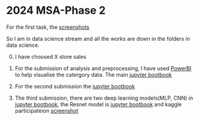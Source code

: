 # 2024 MSA-Phase 2
For the first task, the [screenshots](./Screenshot/)

So I am in data science stream and all the works are down in the folders in data science.
 
 0. I have choosed X store sales

 1. For the submission of analysis and preprocessing, I have used [PowerBI](./data-science/1.%20Analysis%20and%20Preprocessing/data_visualization_powerBI.pdf) to help visualise the catergory data. The main [jupyter bootbook](./data-science/1.%20Analysis%20and%20Preprocessing/part1-submission.ipynb)

 2. For the second submission the [jupyter bootbook](./data-science/1.%20Analysis%20and%20Preprocessing/part2-submission.ipynb)

3. The third submission, there are two deep learning models(MLP, CNN) in [jupyter bootbook](./data-science/1.%20Analysis%20and%20Preprocessing/part3-submission.ipynb), the Resnet model is [jupyter bootbook](./data-science/3.%20Deep%20Learning/Resnet.ipynb) and kaggle participateion [screenshot](./data-science/3.%20Deep%20Learning/kaggle_submission.png)

